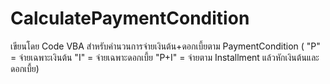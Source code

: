 # CalculatePaymentCondition
เขียนโดย Code VBA สำหรับคำนวนการจ่ายเงินต้น+ดอกเบี้ยตาม PaymentCondition
( "P" = จ่ายเฉพาะเงินต้น
  "I" = จ่ายเฉพาะดอกเบี้ย
  "P+I" = จ่ายตาม Installment แล้วหักเงินต้นและดอกเบี้ย)
  
